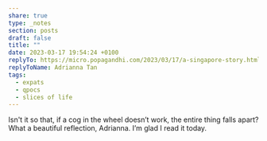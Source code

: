 ```yaml
---
share: true
type: _notes
section: posts
draft: false
title: ""
date: 2023-03-17 19:54:24 +0100
replyTo: https://micro.popagandhi.com/2023/03/17/a-singapore-story.html
replyToName: Adrianna Tan
tags:
  - expats
  - qpocs
  - slices of life
---
```


Isn't it so that, if a cog in the wheel doesn’t work, the entire thing falls apart? What a beautiful reflection, Adrianna. I’m glad I read it today.